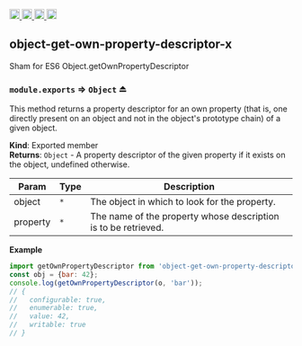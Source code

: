 <a href="https://travis-ci.org/Xotic750/object-get-own-property-descriptor-x"
   title="Travis status">
<img
   src="https://travis-ci.org/Xotic750/object-get-own-property-descriptor-x.svg?branch=master"
   alt="Travis status" height="18"/>
</a>
<a href="https://david-dm.org/Xotic750/object-get-own-property-descriptor-x"
   title="Dependency status">
<img src="https://david-dm.org/Xotic750/object-get-own-property-descriptor-x.svg"
   alt="Dependency status" height="18"/>
</a>
<a href="https://david-dm.org/Xotic750/object-get-own-property-descriptor-x#info=devDependencies"
   title="devDependency status">
<img src="https://david-dm.org/Xotic750/object-get-own-property-descriptor-x/dev-status.svg"
   alt="devDependency status" height="18"/>
</a>
<a href="https://badge.fury.io/js/object-get-own-property-descriptor-x" title="npm version">
<img src="https://badge.fury.io/js/object-get-own-property-descriptor-x.svg"
   alt="npm version" height="18"/>
</a>
<a name="module_object-get-own-property-descriptor-x"></a>

## object-get-own-property-descriptor-x

Sham for ES6 Object.getOwnPropertyDescriptor

<a name="exp_module_object-get-own-property-descriptor-x--module.exports"></a>

### `module.exports` ⇒ <code>Object</code> ⏏

This method returns a property descriptor for an own property (that is,
one directly present on an object and not in the object's prototype chain)
of a given object.

**Kind**: Exported member  
**Returns**: <code>Object</code> - A property descriptor of the given property if it exists on the object, undefined otherwise.

| Param    | Type            | Description                                                    |
| -------- | --------------- | -------------------------------------------------------------- |
| object   | <code>\*</code> | The object in which to look for the property.                  |
| property | <code>\*</code> | The name of the property whose description is to be retrieved. |

**Example**

```js
import getOwnPropertyDescriptor from 'object-get-own-property-descriptor-x';
const obj = {bar: 42};
console.log(getOwnPropertyDescriptor(o, 'bar'));
// {
//   configurable: true,
//   enumerable: true,
//   value: 42,
//   writable: true
// }
```
